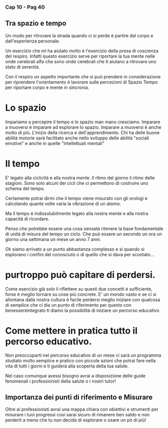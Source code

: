 ### Cap 10 - Pag 40

## Tra spazio e tempo

Un modo per ritrovare la strada quando ci si perde è partire dal corpo e dall'esperienza personale.

Un esercizio che mi ha aiutato molto è l'esercizio della presa di coscienza del respiro. Infatti questo esercizio serve per riportare la tua mente nelle onde cerebrali alfa che sono onde cerebrali che ti aiutano a ritrovare uno stato di serenità.

Con il respiro un aspetto importante che si può prendere in considerazione per riprendere l'orientamento è lavorare sulle percezioni di Spazio Tempo per riportare corpo e mente in sincronia.

# Lo spazio

Impariamo a percepire il tempo e lo spazio man mano cresciamo.
Imparare a muoversi è imparare ad esplorare lo spazio. Imparare a muoversi è anche molto di più. L'inizio della ricerca e dell'apprendimento.
Chi ha delle buone abilità motorie sarà facilitato anche nello sviluppo delle abilità "sociali emotive" e anche in quelle "intellettuali mentali"

# Il tempo

E' legato alla ciclicità e alla nostra mente. Il ritmo del giorno il ritmo delle stagioni. Sono solo alcuni dei cicli che ci permettono di costruire uno schema del tempo.

Certamente potrai dirmi che il tempo viene misurato con gli orologi e calcolando quante volte varia la vibrazione di un atomo.

Ma il tempo è indissolubilmente legato alla nostra mente e alla nostra capacità di ricordare.

Penso che potrebbe essere una cosa sensata ritenere la base fondamentale di unità di misura del tempo un ciclo. Che può essere un secondo un ora un giorno una settimana un mese un anno 7 anni.

Ok siamo arrivato a un punto abbastanza complesso e si quando si esplorano i confini del conosciuto o di quello che si dava per scontato...

# purtroppo può capitare di perdersi.

Come esercizio già solo il riflettere su questi due concetti è sufficiente, forse è meglio tornare su cose più concrete.
E' un mondo vasto e se ci si allontana dalla nostra cultura è facile perdersi meglio iniziare con qualcosa di semplice che ci dia un punto di riferimento per questo con benessereintegrato ti diamo la possibilità di iniziare un percorso educativo



# Come mettere in pratica tutto il percorso educativo.

Non preoccuparti nel percorso educativo di un mese ci sarà un programma studiato molto semplice e pratico con piccole azioni che potrai fare nella vita di tutti i giorni e ti guiderà alla scoperta della tua salute.

Nel caso comunque avessi bisogno avrai a disposizione delle guide fenomenali i professionisti della salute o i nostri tutor!


## Importanza dei punti di riferimento e Misurare

Oltre ai professionisti avrai una mappa chiara con obiettivi e strumenti per misurare i tuoi progressi così sarai sicuro di rimanere ben saldo e non perderti a meno che tu non decida di esplorare o osare un pò di più!



